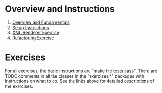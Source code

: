 # Overview and Instructions

1. [Overview and Fundamentals](overview.html)
2. [Setup Instructions](Setup.md)
3. [XML Renderer Exercise](XmlRenderer.md)
4. [Refactoring Exercise](Refactoring.md)
   
# Exercises
For all exercises, the basic instructions are "make the tests pass".  There are TODO comments in all the classes in the "exercises.*" packages with instructions on what to do. See the links above for detailed descriptions of the exercises.

